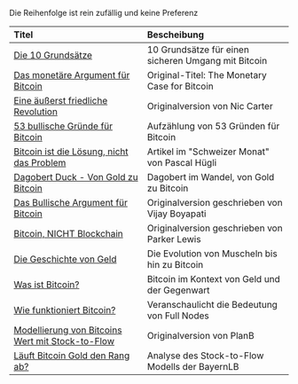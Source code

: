 Die Reihenfolge ist rein zufällig und keine Preferenz

| Titel                                                                         | Bescheibung                                    | 
| :--------------------------------------------------------------------------   | :--------------------------------------------- |
| [Die 10 Grundsätze](https://blockinfo.ch/bitcoin-nutzen/10-grundsaetze/)      | 10 Grundsätze für einen sicheren Umgang mit Bitcoin |               
| [Das monetäre Argument für Bitcoin](https://kurzelinks.de/pa95)               | Original-Titel: The Monetary Case for Bitcoin  |       
| [Eine äußerst friedliche Revolution](https://kurzelinks.de/c5qh)              | Originalversion von Nic Carter                |  
| [53 bullische Gründe für Bitcoin](https://kurzelinks.de/qb6r)                 | Aufzählung von 53 Gründen für Bitcoin        | 
| [Bitcoin ist die Lösung, nicht das Problem](https://kurzelinks.de/sfy1)       | Artikel im "Schweizer Monat" von Pascal Hügli | 
| [Dagobert Duck - Von Gold zu Bitcoin](https://kurzelinks.de/if8r)             | Dagobert im Wandel, von Gold zu Bitcoin      | 
| [Das Bullische Argument für Bitcoin](https://kurzelinks.de/j7ry)              | Originalversion geschrieben von Vijay Boyapati | 
| [Bitcoin, NICHT Blockchain](https://kurzelinks.de/hpc6)                       | Originalversion geschrieben von Parker Lewis              |   
| [Die Geschichte von Geld](https://kurzelinks.de/yluf)                         | Die Evolution von Muscheln bis hin zu Bitcoin|
| [Was ist Bitcoin?](https://kurzelinks.de/hshi)                                | Bitcoin im Kontext von Geld und der Gegenwart | 
| [Wie funktioniert Bitcoin?](https://kurzelinks.de/nsku)                       | Veranschaulicht die Bedeutung von Full Nodes  | 
| [Modellierung von Bitcoins Wert mit Stock-to-Flow](https://kurzelinks.de/xj9w)| Originalversion von PlanB                   | 
| [Läuft Bitcoin Gold den Rang ab?](https://kurzelinks.de/2971)                 | Analyse des Stock-to-Flow Modells der BayernLB |  
